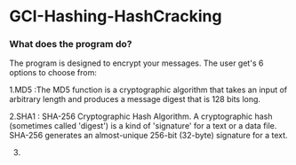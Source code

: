 # GCI-Hashing-HashCracking
### What does the program do?

The program is designed to encrypt your messages. The user get's 6 options to choose from:
  
  1.MD5 :The MD5 function is a cryptographic algorithm that takes an input of arbitrary length and produces a message digest that 
  is 128 bits long.
  
  2.SHA1 : SHA-256 Cryptographic Hash Algorithm. A cryptographic hash (sometimes called 'digest') is a kind of 'signature' for a 
  text or a data file. SHA-256 generates an almost-unique 256-bit (32-byte) signature for a text. 
  
  3.

